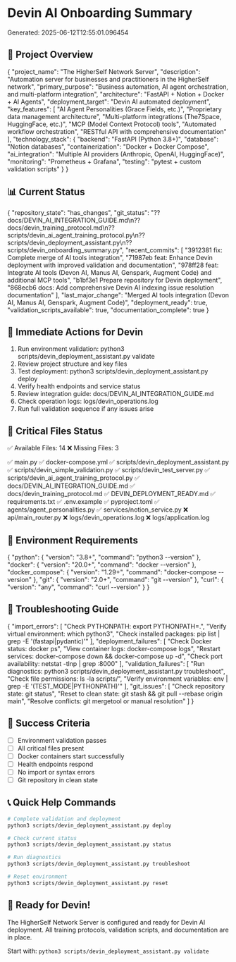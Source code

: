 
# Devin AI Onboarding Summary
Generated: 2025-06-12T12:55:01.096454

## 🎯 Project Overview
{
  "project_name": "The HigherSelf Network Server",
  "description": "Automation server for businesses and practitioners in the HigherSelf network",
  "primary_purpose": "Business automation, AI agent orchestration, and multi-platform integration",
  "architecture": "FastAPI + Notion + Docker + AI Agents",
  "deployment_target": "Devin AI automated deployment",
  "key_features": [
    "AI Agent Personalities (Grace Fields, etc.)",
    "Proprietary data management architecture",
    "Multi-platform integrations (The7Space, HuggingFace, etc.)",
    "MCP (Model Context Protocol) tools",
    "Automated workflow orchestration",
    "RESTful API with comprehensive documentation"
  ],
  "technology_stack": {
    "backend": "FastAPI (Python 3.8+)",
    "database": "Notion databases",
    "containerization": "Docker + Docker Compose",
    "ai_integration": "Multiple AI providers (Anthropic, OpenAI, HuggingFace)",
    "monitoring": "Prometheus + Grafana",
    "testing": "pytest + custom validation scripts"
  }
}

## 📊 Current Status
{
  "repository_state": "has_changes",
  "git_status": "?? docs/DEVIN_AI_INTEGRATION_GUIDE.md\n?? docs/devin_training_protocol.md\n?? scripts/devin_ai_agent_training_protocol.py\n?? scripts/devin_deployment_assistant.py\n?? scripts/devin_onboarding_summary.py",
  "recent_commits": [
    "3912381 fix: Complete merge of AI tools integration",
    "71987eb feat: Enhance Devin deployment with improved validation and documentation",
    "978ff28 feat: Integrate AI tools (Devon AI, Manus AI, Genspark, Augment Code) and additional MCP tools",
    "b1bf3e1 Prepare repository for Devin deployment",
    "868ecb6 docs: Add comprehensive Devin AI indexing issue resolution documentation"
  ],
  "last_major_change": "Merged AI tools integration (Devon AI, Manus AI, Genspark, Augment Code)",
  "deployment_ready": true,
  "validation_scripts_available": true,
  "documentation_complete": true
}

## 🚀 Immediate Actions for Devin
1. Run environment validation: python3 scripts/devin_deployment_assistant.py validate
2. Review project structure and key files
3. Test deployment: python3 scripts/devin_deployment_assistant.py deploy
4. Verify health endpoints and service status
5. Review integration guide: docs/DEVIN_AI_INTEGRATION_GUIDE.md
6. Check operation logs: logs/devin_operations.log
7. Run full validation sequence if any issues arise

## 📁 Critical Files Status
✅ Available Files: 14
❌ Missing Files: 3

✅ main.py
✅ docker-compose.yml
✅ scripts/devin_deployment_assistant.py
✅ scripts/devin_simple_validation.py
✅ scripts/devin_test_server.py
✅ scripts/devin_ai_agent_training_protocol.py
✅ docs/DEVIN_AI_INTEGRATION_GUIDE.md
✅ docs/devin_training_protocol.md
✅ DEVIN_DEPLOYMENT_READY.md
✅ requirements.txt
✅ .env.example
✅ pyproject.toml
✅ agents/agent_personalities.py
✅ services/notion_service.py
❌ api/main_router.py
❌ logs/devin_operations.log
❌ logs/application.log

## 🔧 Environment Requirements
{
  "python": {
    "version": "3.8+",
    "command": "python3 --version"
  },
  "docker": {
    "version": "20.0+",
    "command": "docker --version"
  },
  "docker_compose": {
    "version": "1.29+",
    "command": "docker-compose --version"
  },
  "git": {
    "version": "2.0+",
    "command": "git --version"
  },
  "curl": {
    "version": "any",
    "command": "curl --version"
  }
}

## 🚨 Troubleshooting Guide
{
  "import_errors": [
    "Check PYTHONPATH: export PYTHONPATH=.",
    "Verify virtual environment: which python3",
    "Check installed packages: pip list | grep -E '(fastapi|pydantic)'"
  ],
  "deployment_failures": [
    "Check Docker status: docker ps",
    "View container logs: docker-compose logs",
    "Restart services: docker-compose down && docker-compose up -d",
    "Check port availability: netstat -tlnp | grep :8000"
  ],
  "validation_failures": [
    "Run diagnostics: python3 scripts/devin_deployment_assistant.py troubleshoot",
    "Check file permissions: ls -la scripts/",
    "Verify environment variables: env | grep -E '(TEST_MODE|PYTHONPATH)'"
  ],
  "git_issues": [
    "Check repository state: git status",
    "Reset to clean state: git stash && git pull --rebase origin main",
    "Resolve conflicts: git mergetool or manual resolution"
  ]
}

## 🎯 Success Criteria
- [ ] Environment validation passes
- [ ] All critical files present
- [ ] Docker containers start successfully
- [ ] Health endpoints respond
- [ ] No import or syntax errors
- [ ] Git repository in clean state

## 📞 Quick Help Commands
```bash
# Complete validation and deployment
python3 scripts/devin_deployment_assistant.py deploy

# Check current status
python3 scripts/devin_deployment_assistant.py status

# Run diagnostics
python3 scripts/devin_deployment_assistant.py troubleshoot

# Reset environment
python3 scripts/devin_deployment_assistant.py reset
```

## 🎉 Ready for Devin!
The HigherSelf Network Server is configured and ready for Devin AI deployment.
All training protocols, validation scripts, and documentation are in place.

Start with: `python3 scripts/devin_deployment_assistant.py validate`
